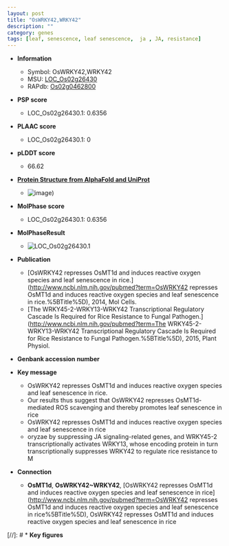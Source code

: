 ```yaml
---
layout: post
title: "OsWRKY42,WRKY42"
description: ""
category: genes
tags: [leaf, senescence, leaf senescence,  ja , JA, resistance]
---
```


* **Information**  
    + Symbol: OsWRKY42,WRKY42  
    + MSU: [LOC_Os02g26430](http://rice.plantbiology.msu.edu/cgi-bin/ORF_infopage.cgi?orf=LOC_Os02g26430)  
    + RAPdb: [Os02g0462800](http://rapdb.dna.affrc.go.jp/viewer/gbrowse_details/irgsp1?name=Os02g0462800)  

* **PSP score**  
    + LOC_Os02g26430.1: 0.6356 

* **PLAAC score**  
    + LOC_Os02g26430.1: 0 

* **pLDDT score**
    + 66.62

* **[Protein Structure from AlphaFold and UniProt](https://www.uniprot.org/uniprotkb/Q6K4Y7/entry#structure)**
    + ![image](https://ricepsp.github.io/images/Q6/AF-Q6K4Y7-F1.png))

* **MolPhase score**
    + LOC_Os02g26430.1: 0.6356

* **MolPhaseResult**
    + ![LOC_Os02g26430.1](https://ricepsp.github.io/pictures/LOC_Os02g/LOC_Os02g26430.1.png)

* **Publication**  
    + [OsWRKY42 represses OsMT1d and induces reactive oxygen species and leaf senescence in rice.](http://www.ncbi.nlm.nih.gov/pubmed?term=OsWRKY42 represses OsMT1d and induces reactive oxygen species and leaf senescence in rice.%5BTitle%5D), 2014, Mol Cells.
    + [The WRKY45-2-WRKY13-WRKY42 Transcriptional Regulatory Cascade Is Required for Rice Resistance to Fungal Pathogen.](http://www.ncbi.nlm.nih.gov/pubmed?term=The WRKY45-2-WRKY13-WRKY42 Transcriptional Regulatory Cascade Is Required for Rice Resistance to Fungal Pathogen.%5BTitle%5D), 2015, Plant Physiol.

* **Genbank accession number**  

* **Key message**  
    + OsWRKY42 represses OsMT1d and induces reactive oxygen species and leaf senescence in rice.
    + Our results thus suggest that OsWRKY42 represses OsMT1d-mediated ROS scavenging and thereby promotes leaf senescence in rice
    + OsWRKY42 represses OsMT1d and induces reactive oxygen species and leaf senescence in rice
    + oryzae by suppressing JA signaling-related genes, and WRKY45-2 transcriptionally activates WRKY13, whose encoding protein in turn transcriptionally suppresses WRKY42 to regulate rice resistance to M

* **Connection**  
    + __OsMT1d__, __OsWRKY42~WRKY42__, [OsWRKY42 represses OsMT1d and induces reactive oxygen species and leaf senescence in rice](http://www.ncbi.nlm.nih.gov/pubmed?term=OsWRKY42 represses OsMT1d and induces reactive oxygen species and leaf senescence in rice%5BTitle%5D), OsWRKY42 represses OsMT1d and induces reactive oxygen species and leaf senescence in rice

[//]: # * **Key figures**  


